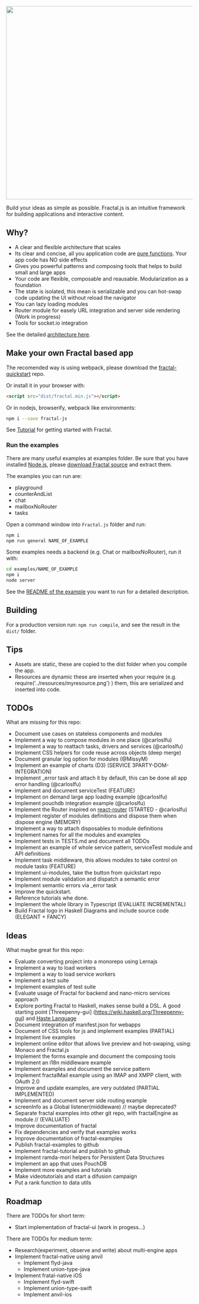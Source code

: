 <img src="https://github.com/fractalPlatform/Fractal.js/blob/master/assets/textlogo.png" width="520px">

Build your ideas as simple as possible. Fractal.js is an intuitive framework for building applications and interactive content.

## Why?

- A clear and flexible architecture that scales
- Its clear and concise, all you application code are [pure functions](https://en.wikipedia.org/wiki/Pure_function). Your app code has NO side effects
- Gives you powerful patterns and composing tools that helps to build small and large apps
- Your code are flexible, composable and reausable. Modularization as a foundation
- The state is isolated, this mean is serializable and you can hot-swap code updating the UI without reload the navigator
- You can lazy loading modules
- Router module for easely URL integration and server side rendering (Work in progress)
- Tools for socket.io integration

See the detailed [architecture here](https://github.com/fractalPlatform/Fractal.js/blob/master/docs/ARCHITECTURE.md).

## Make your own Fractal based app

The recomended way is using webpack, please download the [fractal-quickstart](https://github.com/fractalPlatform/Fractal.js-quickstart) repo.

Or install it in your browser with:

```html
<script src="dist/fractal.min.js"></script>
```

Or in nodejs, browserify, webpack like environments:

```bash
npm i --save fractal-js
```

See [Tutorial](https://github.com/fractalPlatform/Fractal.js/blob/master/docs/tutorials/tutorial.md) for getting started with Fractal.

### Run the examples

There are many useful examples at examples folder. Be sure that you have installed [Node.js](https://nodejs.org/en/), please [download Fractal source](https://github.com/fractalPlatform/Fractal.js/archive/master.zip) and extract them.

The examples you can run are:

- playground
- counterAndList
- chat
- mailboxNoRouter
- tasks

Open a command window into `Fractal.js` folder and run:

```bash
npm i
npm run general NAME_OF_EXAMPLE
```

Some examples needs a backend (e.g. Chat or mailboxNoRouter), run it with:

```bash
cd examples/NAME_OF_EXAMPLE
npm i
node server
```

See the [README of the example](https://github.com/fractalPlatform/Fractal.js/tree/master/examples) you want to run for a detailed description.

## Building

For a production version run: `npm run compile`, and see the result in the `dist/` folder.

## Tips

- Assets are static, these are copied to the dist folder when you compile the app.
- Resources are dynamic these are inserted when your require (e.g. require('../resources/myresource.png') ) them, this are serialized and inserted into code.

## TODOs

What are missing for this repo:

- Document use cases on stateless components and modules
- Implement a way to compose modules in one place (@carloslfu)
- Implement a way to reattach tasks, drivers and services (@carloslfu)
- Implement CSS helpers for code reuse across objects (deep merge)
- Document granular log option for modules (@MissyM)
- Implement an example of charts (D3) (SERVICE 3PARTY-DOM-INTEGRATION)
- Implement _error task and attach it by default, this can be done all app error handling (@carloslfu)
- Implement and document serviceTest (FEATURE)
- Implement on demand large app loading example (@carloslfu)
- Implement pouchdb integration example (@carloslfu)
- Implement the Router inspired on [react-router](https://github.com/ReactTraining/react-router) (STARTED - @carloslfu)
- Implement register of modules definitions and dispose them when dispose engine (MEMORY)
- Implement a way to attach disposables to module definitions
- Implement names for all the modules and examples
- Implement tests in TESTS.md and document all TODOs
- Implement an example of whole service pattern, serviceTest module and API definitions
- Implement task middleware, this allows modules to take control on module tasks (FEATURE)
- Implement ui-modules, take the button from quickstart repo
- Implement module validation and dispatch a semantic error
- Implement semantic errors via _error task
- Improve the quickstart.
- Reference tutorials whe done.
- Implement the whole library in Typescript (EVALUATE INCREMENTAL)
- Build Fractal logo in Haskell Diagrams and include source code (ELEGANT + FANCY)

## Ideas

What maybe great for this repo:

- Evaluate converting project into a monorepo using Lernajs
- Implement a way to load workers
- Implement a way to load service workers
- Implement a test suite
- Implement examples of test suite
- Evaluate usage of Fractal for backend and nano-micro services approach
- Explore porting Fractal to Haskell, makes sense build a DSL. A good starting point [Threepenny-gui] (https://wiki.haskell.org/Threepenny-gui) and [Haste Language](http://haste-lang.org/)
- Document integration of manifest.json for webapps
- Document of CSS tools for js and implement examples (PARTIAL)
- Implement live examples
- Implement online editor that allows live preview and hot-swaping, using: Monaco and Fractal.js
- Implement the forms example and document the composing tools
- Implement an i18n middleware example
- Implement examples and document the service pattern
- Implement fractalMail example using an IMAP and XMPP client, with OAuth 2.0
- Improve and update examples, are very outdated (PARTIAL IMPLEMENTED)
- Implement and document server side routing example
- screenInfo as a Global listener(middleware) // maybe deprecated?
- Separate fractal examples into other git repo, with fractalEngine as module // (EVALUATE)
- Improve documentation of fractal
- Fix dependencies and verify that examples works
- Improve documentation of fractal-examples
- Publish fractal-examples to github
- Implement fractal-tutorial and publish to github
- Implement ramda-mori helpers for Persistent Data Structures
- Implement an app that uses PouchDB
- Implement more examples and tutorials
- Make videotutorials and start a difusion campaign
- Put a rank function to data utils

## Roadmap

There are TODOs for short term:

- Start implementation of fractal-ui (work in progess...)

There are TODOs for medium term:

- Research(experiment, observe and write) about multi-engine apps
- Implement fractal-native using anvil
  - Implement flyd-java
  - Implement union-type-java
- Implement fratal-native iOS
  - Implement flyd-swift
  - Implement union-type-swift
  - Implement anvil-ios
